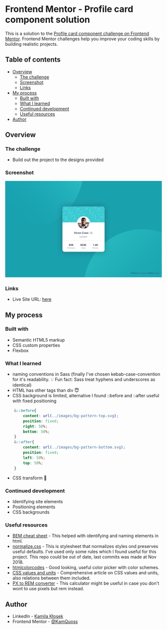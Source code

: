 # Frontend Mentor - Profile card component solution

This is a solution to the [Profile card component challenge on Frontend Mentor](https://www.frontendmentor.io/challenges/profile-card-component-cfArpWshJ). Frontend Mentor challenges help you improve your coding skills by building realistic projects. 

## Table of contents

- [Overview](#overview)
  - [The challenge](#the-challenge)
  - [Screenshot](#screenshot)
  - [Links](#links)
- [My process](#my-process)
  - [Built with](#built-with)
  - [What I learned](#what-i-learned)
  - [Continued development](#continued-development)
  - [Useful resources](#useful-resources)
- [Author](#author)

## Overview

### The challenge

- Build out the project to the designs provided

### Screenshot

![](images/screenshot.png)

### Links

- Live Site URL: [here](https://kamquoss.github.io/profile-card-component-main/)

## My process

### Built with

- Semantic HTML5 markup
- CSS custom properties
- Flexbox

### What I learned

- naming conventions in Sass (finally I've chosen kebab-case-convention for it's readability. :bulb: Fun fact: Sass treat hyphens and underscores as identical) 
- HTML has other tags than div :innocent:
- CSS background is limited, alternative I found ::before and ::after useful with fixed positioning
```css
    &::before{
        content: url(../images/bg-pattern-top.svg);
        position: fixed;
        right: 50%;
        bottom: 50%;
    }
    &::after{
        content: url(../images/bg-pattern-bottom.svg);
        position: fixed;
        left: 50%;
        top: 50%;
    }
```
- CSS transform :sparkling_heart:


### Continued development

- Identifying site elements
- Positioning elements
- CSS backgrounds 

### Useful resources

- [BEM cheat sheet](https://9elements.com/bem-cheat-sheet/#card+i) - This helped with identifying and naming elements in html.
- [normalize.css](https://github.com/necolas/normalize.css) - This is stylesheet that normalizes styles ond preserves useful defaults. I've used only some rules which I found useful for this project. This repo could be out of date, last commits was made at Nov 2018.
- [htmlcolorcodes](https://htmlcolorcodes.com/color-picker/) - Good looking, useful color picker with color schemes. 
- [CSS values and units](https://developer.mozilla.org/en-US/docs/Learn/CSS/Building_blocks/Values_and_units) - Comprehensive article on CSS values and units, also relations between them included.
- [PX to REM converter](https://nekocalc.com/px-to-rem-converter) - This calculator might be useful in case you don't wont to use pixels but rem instead.

## Author

- LinkedIn - [Kamila Kłosek](https://www.linkedin.com/in/kamila-k%C5%82osek-b16b08a7/)
- Frontend Mentor - [@KamQuoss](https://www.frontendmentor.io/profile/KamQuoss)
